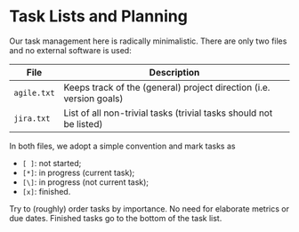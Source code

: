 # Task Lists and Planning
Our task management here is radically minimalistic. There are only two files and no external software is used:

|File       |Description                                                        |
|-----------|-------------------------------------------------------------------|
|`agile.txt`|Keeps track of the (general) project direction (i.e. version goals)|
|`jira.txt` |List of all non-trivial tasks (trivial tasks should not be listed) |

In both files, we adopt a simple convention and mark tasks as
- `[ ]`: not started;
- `[*]`: in progress (current task);
- `[\]`: in progress (not current task);
- `[x]`: finished.

Try to (roughly) order tasks by importance. No need for elaborate metrics or due dates. Finished tasks go to the bottom of the task list.
